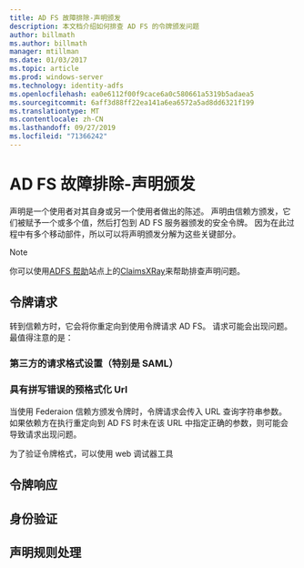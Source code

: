 ```yaml
---
title: AD FS 故障排除-声明颁发
description: 本文档介绍如何排查 AD FS 的令牌颁发问题
author: billmath
ms.author: billmath
manager: mtillman
ms.date: 01/03/2017
ms.topic: article
ms.prod: windows-server
ms.technology: identity-adfs
ms.openlocfilehash: ea0e6112f00f9cace6a0c580661a5319b5adaea5
ms.sourcegitcommit: 6aff3d88ff22ea141a6ea6572a5ad8dd6321f199
ms.translationtype: MT
ms.contentlocale: zh-CN
ms.lasthandoff: 09/27/2019
ms.locfileid: "71366242"
---
```

# <a name="ad-fs-troubleshooting---claims-issuance"></a>AD FS 故障排除-声明颁发
声明是一个使用者对其自身或另一个使用者做出的陈述。  声明由信赖方颁发，它们被赋予一个或多个值，然后打包到 AD FS 服务器颁发的安全令牌。  因为在此过程中有多个移动部件，所以可以将声明颁发分解为这些关键部分。

>[!NOTE]  
>你可以使用[ADFS 帮助](https://adfshelp.microsoft.com)站点上的[ClaimsXRay](https://adfshelp.microsoft.com/ClaimsXray/TokenRequest)来帮助排查声明问题。   

## <a name="token-request"></a>令牌请求
转到信赖方时，它会将你重定向到使用令牌请求 AD FS。  请求可能会出现问题。  最值得注意的是：

### <a name="the-request-formatting-with-3rd-parties-particularly-saml"></a>第三方的请求格式设置（特别是 SAML）

### <a name="pre-formated-urls-that-have-typos"></a>具有拼写错误的预格式化 Url
当使用 Federaion 信赖方颁发令牌时，令牌请求会传入 URL 查询字符串参数。  如果依赖方在执行重定向到 AD FS 时未在该 URL 中指定正确的参数，则可能会导致请求出现问题。


为了验证令牌格式，可以使用 web 调试器工具


## <a name="token-response"></a>令牌响应

## <a name="authentication"></a>身份验证

## <a name="claim-rule-processing"></a>声明规则处理